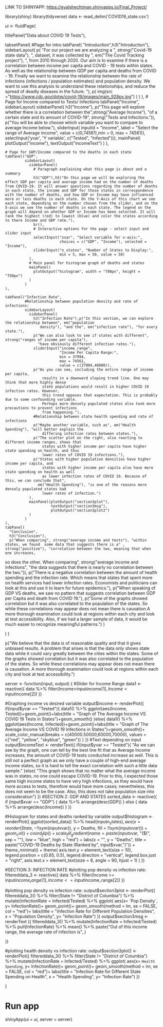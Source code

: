 LINK TO SHINYAPP: https://eyalshechtman.shinyapps.io/Final_Project/

library(shiny)
library(tidyverse)
data <- read_delim('COVID19_state.csv')


ui <- fluidPage(
  
  titlePanel("Data about COVID 19 Tests"),
  
  
  tabsetPanel(
    #Page for intro
    tabPanel(
      "Introduction",h3("Introduction"),
      sidebarLayout(
        p(
          "For our project we are analyzing a ",
          strong("Covid-19 state data"),
          ", dataset, it was collected by ",
          em("The Covid Tracking project"),
          ",
                             from 2010 through 2020. Our aim is to examine if there is a correlation between income per capita and COVID -
                             19 tests within states. As well as the relationship between GDP per capita and deaths from COVID -
                             19. Finally we want to examine the relationship between the rate of infections (infections /
                             population estimates) and population density. We want to use this analysis to understand these relationships,
                             and reduce the spread of deadly diseases in the future.
                            "),
        p(
          img(src ="https://www.cdc.gov/dotw/covid-19/images/main_928px.jpg")
        )
      )
    ),
    # Page for Income compared to Tests/ Infections
    tabPanel("Income", 
             sidebarLayout(
               sidebarPanel(
                 h3("Income"), p("This page will explore whether there is a correlation between the",strong("Average Income"), 
                                 "of a certain state and its amount of COVID-19", strong("Tests and Infections.")), 
                 p("You will be able to choose which variable you want to compare to average Income below."),
                 sliderInput(
                   inputId = "income", label = "Select the range of Average income", value = c(0,74561),min = 0, max = 74561)),
               selectInput('yvar', 'Y variable', c("Tested", "Infected"))), 
             mainPanel(
               plotOutput("income"), textOutput("incomeText")
             )
    ),
    
    # Page for GDP/Income compared to the deaths in each state
    tabPanel("GDP",
             sidebarLayout(
               sidebarPanel(
                 # Paragraph explaining what this page is about and a summary
                 h3("GDP"),h5("On this page we will be exploring the effect GDP per capita and average income had on the number of deaths from COVID-19. It will answer questions regarding the number of deaths in each state, the income and GDP for those states in correspondence with the number of deaths, and how GDP or Income may have influenced more or less deaths in each state. On the Y-Axis of this chart we see each state, depending on the number chosen from the slider, and on the X-axis we see the number of deaths in each state. The legend on the graph will depend on whether GDP or Income has been selected. It will rank the highest (red) to lowest (blue) and color the states according to there Income and GDP rate."),
                 br(),
                 # Interactive options for the page - select input and slider input
                 selectInput("xvar", "Select variable for x-axis:",
                             choices = c("GDP", "Income"), selected = "Income"),
                 sliderInput("n_states", "Number of States to Display:",
                             min = 5, max = 50, value = 50)
               ),
               # Main panel for histogram graph of deaths and states 
               mainPanel(
                 plotOutput("histogram", width = "700px", height = "750px")
               )
             )
    ),
    
    tabPanel("Infection Rate",
             #Relationship between population density and rate of infections:
             sidebarLayout(
               sidebarPanel(
                 h3("Infection Rate"),p("In this section, we can explore the relationship between", em("population
                    density"), "and the", em("infection rate"), "for every state."),
                 p("We can also look to see if states with different", strong("ranges of income per capita"), 
                   "have obviously different infection rates."),
                 sliderInput("income_range",
                             "Income Per Capita Range:",
                             min = 37994,
                             max = 74561,
                             value = c(37994,46000)),
                 p("As you can see, including the entire range of income per capita, 
                     results in a downward sloping trend line. One may think that more highly dense 
                     state populations would result in higher COVID 19 infection rates. However,
                     this trend opposes that expectation. This is probably due to some confounding variable. 
                     Perhaps more densely populated states also took more precautions to prevent infections 
                     from happening."),
                 #Relationship between state health spending and rate of infections
                 p("Maybe another variable, such as", em("Health Spending"), "will better explain the 
                     differing infection rates between states."),
                 p("The scatter plot on the right, also reacting to different income ranges, shows that 
                     states with higher income per capita have higher state spending on health, and thus
                     lower rates of COVID 19 infections."),
                 p("States with higher population densities have higher income per capita, and 
                     states with higher income per capita also have more state spending on health as well 
                     as lower infection rates of COVID 19. Because of this, we can conclude that", 
                   em("Health Spending"), "is one of the reasons more densely populated states had
                     lower rates of infection.")
               ),
               mainPanel(plotOutput("section3plot"),
                         textOutput("section3msg"),
                         plotOutput("section3plot2")
               )
             )
    ),
    tabPanel(
      "Conclusion",
      h3("Conclusion"),
      p("When comparing", strong("average income and tests"), "within states, we found  some data that suggests there is a" , strong("positive"), "correlation between the two, meaning that when one increases,
  so does the other. When comparing", strong("average income and infections", "the data suggests that there is nearly no correlation between the two.")), 
      p("There is a 
  negative correlation between the amount of health spending and the infection rate.
         Which means that states that spent more on health services had lower infection rates.
         Economists and politicians can look at this and use it to learn for future epidemics."), 
      p("When speaking of GDP VS deaths, we saw no pattern that suggests correlation between GDP per Capita
                                                                                                    and death from COVID 19."), 
      p("Some of the graphs showed correlation but it was also 
         correlated to the population of the states.
         So while these correlations may appear does not mean there is causation.A more thorough examination could look at 
          regions within each city and look at test accessibility. Also, if we had a larger sample of data, it would be much easier to recognize meaningful patterns.")
    )
    
  )
)

p("We believe that the data is of reasonable quality and that it gives unbiased results.
A problem that arises is that the data only shows state data while it could vary greatly
between the cities within the states. Some of the graphs showed correlation but it was also 
correlated to the population of the states.
So while these correlations may appear does not mean there is causation.
A more thorough examination could look at regions within each city and look at test accessibility.")



server <- function(input, output) {
  #Slider for Income Range
  data1 <- reactive({
    data %>% 
      filter(Income>input$income[1], Income<input$income[2])
  })
  
  #Graphing income vs desired variable
  output$income <- renderPlot({
    if(input$yvar == "Tested"){
      data1() %>% 
        ggplot(aes(Income, Tested))+geom_point()+labs(title = "Graph of The Average Income VS COVID 19 Tests in States")+geom_smooth() 
    }else{
      data1() %>% 
        ggplot(aes(Income, Infected))+geom_point()+labs(title = "Graph of The Average Income VS COVID 19 Infections in States")+geom_smooth()+
        scale_color_manual(breaks = c(40000.50000,60000,70000), values = c("red", "yellow", "skyblue", "green"))
    }
  })
  #Text depending on input
  output$incomeText <- renderText({
    if(input$yvar == "Tested"){
      "As we can see by the graph, one can tell by the best line fit that as Average Income increases, 
      the amount of COVID-19 tests conducted increase as well. This is still not a perfect graph as we only have a couple of high-end average income states, so it is hard to 
      tell the exact correlation with such a little data sample."
    }else{
      "This graph shows that no matter what the average income was in states, no one could escape COVID-19. Prior to this, I expected those same high income states to have very high 
      infections, as they would have more access to tests, therefore would have more cases; nevertheless, this does not seem to be the case. Also, this does not take population size 
      into consideration"} 
  })
  #SECTION 2: GDP AND STATES
  sorted_data <- reactive({
    if (input$xvar == "GDP") {
      data %>% 
        arrange(desc(GDP))
    } else {
      data %>% 
        arrange(desc(Income))
    }
  })
  
  #Histogram for states and deaths ranked by variable
  output$histogram <- renderPlot({
    ggplot(sorted_data() %>% head(input$n_states), aes(x = reorder(State, -!!sym(input$xvar)), y = Deaths, fill = !!sym(input$xvar))) +
      geom_col() +
      coord_flip() +
      scale_fill_gradient(name = paste(input$xvar, "($)", sep = ""), low = "blue", high = "red") +
      labs(x = "", y = "Deaths", title = paste("COVID-19 Deaths by State (Ranked by", input$xvar,")")) +
      theme_minimal() +
      theme(
        axis.text.y = element_text(size = 10),
        legend.position = c(0.85, 0.5),
        legend.direction = "vertical",
        legend.box.just = "right",
        axis.text.x = element_text(size = 8, angle = 90, hjust = 1)
      )
  })
  
  #SECTION 3: INFECTION RATE
  #plotting pop density vs infection rate:
  filtereddata_3 <- reactive({
    data %>% 
      filter(Income >= input$income_range[1],
             Income <= input$income_range[2])
  })
  
  #plotting pop density vs infection rate:
  output$section3plot <- renderPlot({
    filtereddata_3() %>%
      filter(State != "District of Columbia") %>% 
      mutate(InfectionRate = Infected/Tested) %>% 
      ggplot( aes(x= `Pop Density`, y= InfectionRate))+
      geom_point()+
      geom_smooth(method = lm, se = FALSE, col = "red")+
      labs(title = "Infection Rate for Different Population Densities",
           x = "Population Density",
           y= "Infection Rate")
  })
  output$section3msg <- renderText ({
    filtereddata_3() %>% 
      mutate(InfectionRate = Infected/Tested) %>%
      pull(InfectionRate) %>% 
      mean() %>% 
      paste("Out of this income range, the average rate of infection is",.)
    
  })
  
  #plotting health density vs infection rate:
  output$section3plot2 <- renderPlot({
    filtereddata_3() %>%
      filter(State != "District of Columbia") %>% 
      mutate(InfectionRate = Infected/Tested) %>% 
      ggplot( aes(x= `Health Spending`, y= InfectionRate))+
      geom_point()+
      geom_smooth(method = lm, se = FALSE, col = "red")+
      labs(title = "Infection Rate for Different State Spending on Health",
           x = "Health Spending",
           y= "Infection Rate")
  })
  
  
}

# Run app

shinyApp(ui = ui, server = server)
